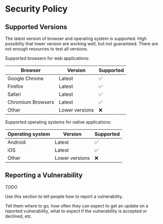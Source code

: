 # Security Policy
## Supported Versions
The latest version of browser and operating system is supported. High possibilty that lower version are working well, but not guaranteed. There are not enough resources to test all versions.

Supported browsers for web applications:

| Browser           | Version        | Supported          |
|-------------------|----------------|--------------------|
| Google Chrome     | Latest         | :white_check_mark: |
| Firefox           | Latest         | :white_check_mark: |
| Safari            | Latest         | :white_check_mark: |
| Chromium Browsers | Latest         | :white_check_mark: |
| Other             | Lower versions | :x:                |

Supported operating systems for native applications:

| Operating system | Version        | Supported          |
|------------------|----------------|--------------------|
| Android          | Latest         | :white_check_mark: |
| iOS              | Latest         | :white_check_mark: |
| Other            | Lower versions | :x:                |

## Reporting a Vulnerability
*TODO*

Use this section to tell people how to report a vulnerability.

Tell them where to go, how often they can expect to get an update on a
reported vulnerability, what to expect if the vulnerability is accepted or
declined, etc.
